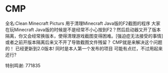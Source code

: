 # CMP
全名:Clean Minecraft Picturs
用于清理Minecraft Java版的F2截图的程序
大家在玩Minecraft Java版的时候是不是经常不小心按到F2？然后启动器又开了版本隔离，你又会经常换版本，使得清理游戏截图变得困难。[强迫症无法接受的事情]
或者之前开版本隔离后来又不开了导致截图文件残留？
CMP就是来解决这个问题的！
已经更新到2.0版本!
同时是本人第一个发布的项目
可能有点烂，不过用起来还行?

特别鸣谢:	771835
